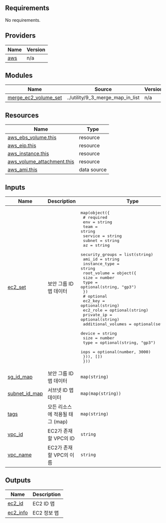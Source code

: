 <!-- BEGIN_TF_DOCS -->
## Requirements

No requirements.

## Providers

| Name | Version |
|------|---------|
| <a name="provider_aws"></a> [aws](#provider\_aws) | n/a |

## Modules

| Name | Source | Version |
|------|--------|---------|
| <a name="module_merge_ec2_volume_set"></a> [merge\_ec2\_volume\_set](#module\_merge\_ec2\_volume\_set) | ../utility/9_3_merge_map_in_list | n/a |

## Resources

| Name | Type |
|------|------|
| [aws_ebs_volume.this](https://registry.terraform.io/providers/hashicorp/aws/latest/docs/resources/ebs_volume) | resource |
| [aws_eip.this](https://registry.terraform.io/providers/hashicorp/aws/latest/docs/resources/eip) | resource |
| [aws_instance.this](https://registry.terraform.io/providers/hashicorp/aws/latest/docs/resources/instance) | resource |
| [aws_volume_attachment.this](https://registry.terraform.io/providers/hashicorp/aws/latest/docs/resources/volume_attachment) | resource |
| [aws_ami.this](https://registry.terraform.io/providers/hashicorp/aws/latest/docs/data-sources/ami) | data source |

## Inputs

| Name | Description | Type | Default | Required |
|------|-------------|------|---------|:--------:|
| <a name="input_ec2_set"></a> [ec2\_set](#input\_ec2\_set) | 보안 그룹 ID 맵 데이터 | <pre>map(object({<br>    # required<br>    env             = string<br>    team            = string<br>    service         = string<br>    subnet          = string<br>    az              = string<br>    security_groups = list(string)<br>    ami_id          = string<br>    instance_type   = string<br>    root_volume = object({<br>      size = number<br>      type = optional(string, "gp3")<br>    })<br>    # optional<br>    ec2_key    = optional(string)<br>    ec2_role   = optional(string)<br>    private_ip = optional(string)<br>    additional_volumes = optional(set(object({<br>      device = string<br>      size   = number<br>      type   = optional(string, "gp3")<br>      iops   = optional(number, 3000)<br>    })), [])<br>  }))</pre> | n/a | yes |
| <a name="input_sg_id_map"></a> [sg\_id\_map](#input\_sg\_id\_map) | 보안 그룹 ID 맵 데이터 | `map(string)` | n/a | yes |
| <a name="input_subnet_id_map"></a> [subnet\_id\_map](#input\_subnet\_id\_map) | 서브넷 ID 맵 데이터 | `map(map(string))` | n/a | yes |
| <a name="input_tags"></a> [tags](#input\_tags) | 모든 리소스에 적용될 태그 (map) | `map(string)` | `{}` | no |
| <a name="input_vpc_id"></a> [vpc\_id](#input\_vpc\_id) | EC2가 존재할 VPC의 ID | `string` | n/a | yes |
| <a name="input_vpc_name"></a> [vpc\_name](#input\_vpc\_name) | EC2가 존재할 VPC의 이름 | `string` | n/a | yes |

## Outputs

| Name | Description |
|------|-------------|
| <a name="output_ec2_id"></a> [ec2\_id](#output\_ec2\_id) | EC2 ID 맵 |
| <a name="output_ec2_info"></a> [ec2\_info](#output\_ec2\_info) | EC2 정보 맵 |
<!-- END_TF_DOCS -->
